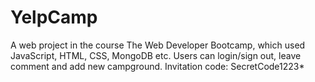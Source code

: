 # YelpCamp
A web project in the course The Web Developer Bootcamp, which used JavaScript, HTML, CSS, MongoDB etc. Users can login/sign out, leave comment and add new campground.
Invitation code: SecretCode1223*
